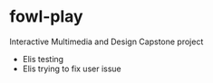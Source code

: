 # fowl-play
Interactive Multimedia and Design Capstone project

- Elis testing 
- Elis trying to fix user issue

